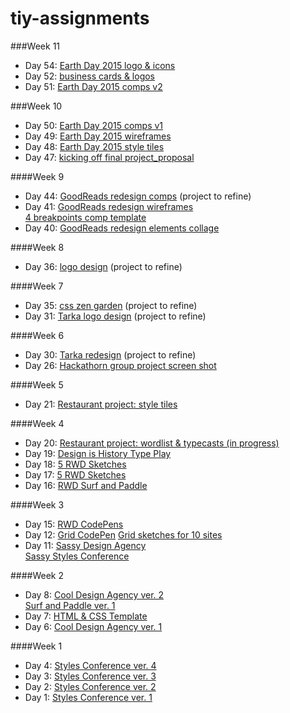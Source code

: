 # tiy-assignments

###Week 11 
* Day 54: [Earth Day 2015 logo & icons](https://github.com/xinyu0/tiy-assignments/tree/master/day_54)  
* Day 52: [business cards & logos](https://github.com/xinyu0/tiy-assignments/tree/master/day_52)  
* Day 51: [Earth Day 2015 comps v2](https://github.com/xinyu0/tiy-assignments/tree/master/day_51)

###Week 10
* Day 50: [Earth Day 2015 comps v1](https://github.com/xinyu0/tiy-assignments/tree/master/day_50)  
* Day 49: [Earth Day 2015 wireframes](https://github.com/xinyu0/tiy-assignments/tree/master/day_49)  
* Day 48: [Earth Day 2015 style tiles](https://github.com/xinyu0/tiy-assignments/tree/master/day_48)  
* Day 47: [kicking off final project_proposal](https://github.com/xinyu0/tiy-assignments/tree/master/day_47)

####Week 9
* Day 44: [GoodReads redesign comps](https://github.com/xinyu0/tiy-assignments/tree/master/day_44)  (project to refine)
* Day 41: [GoodReads redesign wireframes](https://github.com/xinyu0/tiy-assignments/tree/master/day_41)  
[4 breakpoints comp template](https://github.com/xinyu0/tiy-assignments/tree/master/day_43)
* Day 40: [GoodReads redesign elements collage](https://github.com/xinyu0/tiy-assignments/tree/master/day_40)


####Week 8
* Day 36: [logo design](https://github.com/xinyu0/tiy-assignments/tree/master/day_36) (project to refine)

####Week 7
* Day 35: [css zen garden](http://xinyu0.github.io/tiy-assignments/day_35/css_zen/)  (project to refine)
* Day 31: [Tarka logo design](http://xinyu0.github.io/blog/2015/03/10/tarka_logo.html) (project to refine)

####Week 6
* Day 30: [Tarka redesign](http://xinyu0.github.io/tiy-assignments/day_30/tarka_redesign/)  (project to refine)
* Day 26: [Hackathorn group project screen shot](https://github.com/xinyu0/tiy-assignments/tree/master/day_26)

####Week 5
* Day 21: [Restaurant project: style tiles](https://github.com/xinyu0/tiy-assignments/tree/master/day_21)

####Week 4
* Day 20: [Restaurant project: wordlist & typecasts (in progress)](http://xinyu0.github.io/2015/02/22/wordlist.html)
* Day 19: [Design is History Type Play](http://xinyu0.github.io/2015/02/20/helvetica.html)
* Day 18: [5 RWD Sketches](http://xinyu0.github.io/2015/02/18/rwdsketching2.html)
* Day 17: [5 RWD Sketches](http://xinyu0.github.io/2015/02/17/rwdsketching.html)
* Day 16: [RWD Surf and Paddle](http://xinyu0.github.io/tiy-assignments/day_16/surf_paddle_rwd/)

####Week 3
* Day 15: [RWD CodePens](http://xinyu0.github.io/2015/02/15/basicresponsiveCodePens.html)
* Day 12: [Grid CodePen](http://codepen.io/xinyu/pen/vEdMgw)  [Grid sketches for 10 sites](http://xinyu0.github.io/2015/02/11/sketching2.html)
* Day 11: [Sassy Design Agency](http://xinyu0.github.io/tiy-assignments/day_11/sassy_design_agency/)  
[Sassy Styles Conference](http://xinyu0.github.io/tiy-assignments/day_11/sassy_styles_conf/)

####Week 2
* Day 8: [Cool Design Agency ver. 2](http://xinyu0.github.io/tiy-assignments/day_08/cool_design_agency)  
[Surf and Paddle ver. 1](http://xinyu0.github.io/tiy-assignments/day_08/surf_and_paddle/)
* Day 7: [HTML & CSS Template](http://xinyu0.github.io/tiy-assignments/day_07/HTMLCSStemplate)
* Day 6: [Cool Design Agency ver. 1](http://xinyu0.github.io/tiy-assignments/day_06/recreate%20a%20mock-up%20for%20a%20homepage%20site/)

####Week 1
* Day 4: [Styles Conference ver. 4](http://xinyu0.github.io/tiy-assignments/day_04/)
* Day 3: [Styles Conference ver. 3](http://xinyu0.github.io/tiy-assignments/day_03/)
* Day 2: [Styles Conference ver. 2](http://xinyu0.github.io/tiy-assignments/day_02/)
* Day 1: [Styles Conference ver. 1](http://xinyu0.github.io/tiy-assignments/day_01/)
